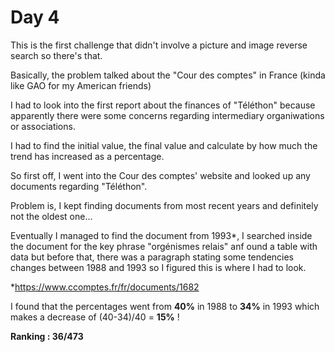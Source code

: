 # Day 4

This is the first challenge that didn't involve a picture and image reverse search so there's that.

Basically, the problem talked about the "Cour des comptes" in France (kinda like GAO for my American friends)

I had to look into the first report about the finances of "Téléthon" because apparently there were some concerns regarding intermediary organiwations or associations.

I had to find the initial value, the final value and calculate by how much the trend has increased as a percentage.

So first off, I went into the Cour des comptes' website and looked up any documents regarding "Téléthon".

Problem is, I kept finding documents from most recent years and definitely not the oldest one...

Eventually I managed to find the document from 1993*, I searched inside the document for the key phrase "orgénismes relais" anf ound a table with data but before that, there was a paragraph stating some tendencies changes between 1988 and 1993 so I figured this is where I had to look.

*https://www.ccomptes.fr/fr/documents/1682

I found that the percentages went from **40%** in 1988 to **34%** in 1993 which makes a decrease of (40-34)/40 = **15%** !

**Ranking : 36/473** 